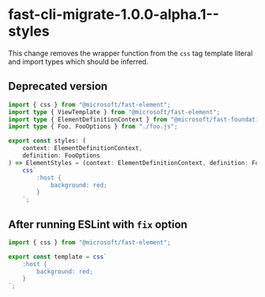 # fast-cli-migrate-1.0.0-alpha.1--styles

This change removes the wrapper function from the `css` tag template literal and import types which should be inferred.

## Deprecated version

```ts
import { css } from "@microsoft/fast-element";
import type { ViewTemplate } from "@microsoft/fast-element";
import type { ElementDefinitionContext } from "@microsoft/fast-foundation";
import type { Foo, FooOptions } from "./foo.js";

export const styles: (
    context: ElementDefinitionContext,
    definition: FooOptions
) => ElementStyles = (context: ElementDefinitionContext, definition: FooOptions) =>
    css`
        :host {
            background: red;
        }
    `;
```

## After running ESLint with `fix` option

```ts
import { css } from "@microsoft/fast-element";

export const template = css`
    :host {
        background: red;
    }
`;
```
